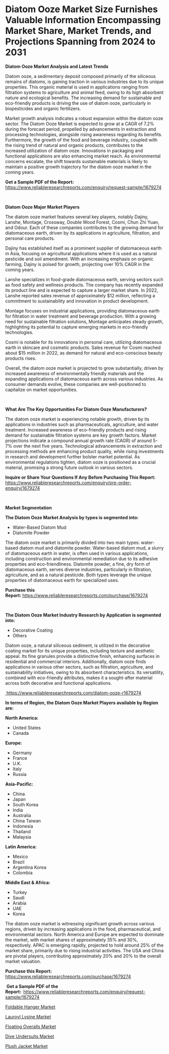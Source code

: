 <p><h1>Diatom Ooze Market Size Furnishes Valuable Information Encompassing Market Share, Market Trends, and Projections Spanning from 2024 to 2031</h1></p><p><strong>Diatom Ooze Market Analysis and Latest Trends</strong></p>
<p><p>Diatom ooze, a sedimentary deposit composed primarily of the siliceous remains of diatoms, is gaining traction in various industries due to its unique properties. This organic material is used in applications ranging from filtration systems to agriculture and animal feed, owing to its high absorbent nature and ecological benefits. The increasing demand for sustainable and eco-friendly products is driving the use of diatom ooze, particularly in biopesticides and organic fertilizers.</p><p>Market growth analysis indicates a robust expansion within the diatom ooze sector. The Diatom Ooze Market is expected to grow at a CAGR of 7.2% during the forecast period, propelled by advancements in extraction and processing technologies, alongside rising awareness regarding its benefits. Furthermore, the growth of the food and beverage industry, coupled with the rising trend of natural and organic products, contributes to the increased utilization of diatom ooze. Innovations in packaging and functional applications are also enhancing market reach. As environmental concerns escalate, the shift towards sustainable materials is likely to maintain a positive growth trajectory for the diatom ooze market in the coming years.</p></p>
<p><strong>Get a Sample PDF of the Report:&nbsp;</strong> <a href="https://www.reliableresearchreports.com/enquiry/request-sample/1679274?utm_campaign=7&utm_medium=2&utm_source=Github&utm_content=ia&utm_term=12122024&utm_id=diatom-ooze">https://www.reliableresearchreports.com/enquiry/request-sample/1679274</a></p>
<p>&nbsp;</p>
<p><strong>Diatom Ooze Major Market Players</strong></p>
<p><p>The diatom ooze market features several key players, notably Dajiny, Lanshe, Montage, Crossway, Double Wood Forest, Cosmi, Chun Zhi Yuan, and Odour. Each of these companies contributes to the growing demand for diatomaceous earth, driven by its applications in agriculture, filtration, and personal care products.</p><p>Dajiny has established itself as a prominent supplier of diatomaceous earth in Asia, focusing on agricultural applications where it is used as a natural pesticide and soil amendment. With an increasing emphasis on organic farming, Dajiny is poised for growth, projecting over 10% CAGR in the coming years.</p><p>Lanshe specializes in food-grade diatomaceous earth, serving sectors such as food safety and wellness products. The company has recently expanded its product line and is expected to capture a larger market share. In 2022, Lanshe reported sales revenue of approximately $12 million, reflecting a commitment to sustainability and innovation in product development.</p><p>Montage focuses on industrial applications, providing diatomaceous earth for filtration in water treatment and beverage production. With a growing need for sustainable filtration solutions, Montage anticipates steady growth, highlighting its potential to capture emerging markets in eco-friendly technologies.</p><p>Cosmi is notable for its innovations in personal care, utilizing diatomaceous earth in skincare and cosmetic products. Sales revenue for Cosmi reached about $15 million in 2022, as demand for natural and eco-conscious beauty products rises.</p><p>Overall, the diatom ooze market is projected to grow substantially, driven by increased awareness of environmentally friendly materials and the expanding applications of diatomaceous earth across various industries. As consumer demands evolve, these companies are well-positioned to capitalize on market opportunities.</p></p>
<p>&nbsp;</p>
<p><strong>What Are The Key Opportunities For Diatom Ooze Manufacturers?</strong></p>
<p><p>The diatom ooze market is experiencing notable growth, driven by its applications in industries such as pharmaceuticals, agriculture, and water treatment. Increased awareness of eco-friendly products and rising demand for sustainable filtration systems are key growth factors. Market projections indicate a compound annual growth rate (CAGR) of around 5-7% over the next five years. Technological advancements in extraction and processing methods are enhancing product quality, while rising investments in research and development further bolster market potential. As environmental regulations tighten, diatom ooze is positioned as a crucial material, promising a strong future outlook in various sectors.</p></p>
<p><strong>Inquire or Share Your Questions If Any Before Purchasing This Report:</strong> <a href="https://www.reliableresearchreports.com/enquiry/pre-order-enquiry/1679274?utm_campaign=7&utm_medium=2&utm_source=Github&utm_content=ia&utm_term=12122024&utm_id=diatom-ooze">https://www.reliableresearchreports.com/enquiry/pre-order-enquiry/1679274</a></p>
<p>&nbsp;</p>
<p><strong>Market Segmentation</strong></p>
<p><strong>The Diatom Ooze Market Analysis by types is segmented into:</strong></p>
<p><ul><li>Water-Based Diatom Mud</li><li>Diatomite Powder</li></ul></p>
<p><p>The diatom ooze market is primarily divided into two main types: water-based diatom mud and diatomite powder. Water-based diatom mud, a slurry of diatomaceous earth in water, is often used in various applications, including construction and environmental remediation due to its adhesive properties and eco-friendliness. Diatomite powder, a fine, dry form of diatomaceous earth, serves diverse industries, particularly in filtration, agriculture, and as a natural pesticide. Both types leverage the unique properties of diatomaceous earth for specialized uses.</p></p>
<p><strong>Purchase this Report:&nbsp;</strong><a href="https://www.reliableresearchreports.com/purchase/1679274?utm_campaign=7&utm_medium=2&utm_source=Github&utm_content=ia&utm_term=12122024&utm_id=diatom-ooze">https://www.reliableresearchreports.com/purchase/1679274</a></p>
<p>&nbsp;</p>
<p><strong>The Diatom Ooze Market Industry Research by Application is segmented into:</strong></p>
<p><ul><li>Decorative Coating</li><li>Others</li></ul></p>
<p><p>Diatom ooze, a natural siliceous sediment, is utilized in the decorative coating market for its unique properties, including texture and aesthetic appeal. Its fine granules provide a distinctive finish, enhancing surfaces in residential and commercial interiors. Additionally, diatom ooze finds applications in various other sectors, such as filtration, agriculture, and sustainability initiatives, owing to its absorbent characteristics. Its versatility, combined with eco-friendly attributes, makes it a sought-after material across both decorative and functional applications.</p></p>
<p><a href="https://www.reliableresearchreports.com/diatom-ooze-r1679274?utm_campaign=7&utm_medium=2&utm_source=Github&utm_content=ia&utm_term=12122024&utm_id=diatom-ooze">&nbsp;https://www.reliableresearchreports.com/diatom-ooze-r1679274</a></p>
<p><strong>In terms of Region, the Diatom Ooze Market Players available by Region are:</strong></p>
<p>
    <p> <strong> North America: </strong>
        <ul>
            <li>United States</li>
            <li>Canada</li>
        </ul>
        </p> 
    <p> <strong> Europe: </strong>
        <ul>
            <li>Germany</li>
            <li>France</li>
            <li>U.K.</li>
            <li>Italy</li>
            <li>Russia</li>
        </ul>
        </p> 
    <p> <strong> Asia-Pacific: </strong>
        <ul>
            <li>China</li>
            <li>Japan</li>
            <li>South Korea</li>
            <li>India</li>
            <li>Australia</li>
            <li>China Taiwan</li>
            <li>Indonesia</li>
            <li>Thailand</li>
            <li>Malaysia</li>
        </ul>
        </p> 
    <p> <strong> Latin America: </strong>
        <ul>
            <li>Mexico</li>
            <li>Brazil</li>
            <li>Argentina Korea</li>
            <li>Colombia</li>
        </ul>
        </p> 
    <p> <strong> Middle East & Africa: </strong>
        <ul>
            <li>Turkey</li>
            <li>Saudi</li>
            <li>Arabia</li>
            <li>UAE</li>
            <li>Korea</li>
        </ul>
    </p>
    </p>
<p><p>The diatom ooze market is witnessing significant growth across various regions, driven by increasing applications in the food, pharmaceutical, and environmental sectors. North America and Europe are expected to dominate the market, with market shares of approximately 35% and 30%, respectively. APAC is emerging rapidly, projected to hold around 25% of the market share, primarily due to rising industrial activities. The USA and China are pivotal players, contributing approximately 20% and 20% to the overall market valuation.</p></p>
<p><strong>Purchase this Report: </strong><a href="https://www.reliableresearchreports.com/purchase/1679274?utm_campaign=7&utm_medium=2&utm_source=Github&utm_content=ia&utm_term=12122024&utm_id=diatom-ooze">https://www.reliableresearchreports.com/purchase/1679274</a></p>
<p>&nbsp;<strong>Get a Sample PDF of the Report:&nbsp;&nbsp;</strong><a href="https://www.reliableresearchreports.com/enquiry/request-sample/1679274?utm_campaign=7&utm_medium=2&utm_source=Github&utm_content=ia&utm_term=12122024&utm_id=diatom-ooze">https://www.reliableresearchreports.com/enquiry/request-sample/1679274</a></p>
<p><strong></strong></p>
<p><p><a href="https://github.com/angelajermaine/Market-Research-Report-List-5/blob/main/foldable-hanger-market.md?utm_campaign=7&utm_medium=2&utm_source=Github&utm_content=ia&utm_term=12122024&utm_id=diatom-ooze">Foldable Hanger Market</a></p><p><a href="https://github.com/provorikovar/Market-Research-Report-List-6/blob/main/lauroyl-lysine-market.md?utm_campaign=7&utm_medium=2&utm_source=Github&utm_content=ia&utm_term=12122024&utm_id=diatom-ooze">Lauroyl Lysine Market</a></p><p><a href="https://www.linkedin.com/pulse/c-hannibex-sqmmf?utm_campaign=7&utm_medium=2&utm_source=Github&utm_content=ia&utm_term=12122024&utm_id=diatom-ooze">Floating Overalls Market</a></p><p><a href="https://www.linkedin.com/pulse/dive-undersuits-market-2024-2031-applications-regional-segments-sh6ce?utm_campaign=7&utm_medium=2&utm_source=Github&utm_content=ia&utm_term=12122024&utm_id=diatom-ooze">Dive Undersuits Market</a></p><p><a href="https://www.linkedin.com/pulse/p-factrackr-ho6he?utm_campaign=7&utm_medium=2&utm_source=Github&utm_content=ia&utm_term=12122024&utm_id=diatom-ooze">Plush Jacket Market</a></p></p>